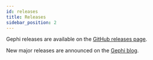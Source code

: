 ```yaml
---
id: releases
title: Releases
sidebar_position: 2
---
```


Gephi releases are available on the [GitHub releases page](https://github.com/gephi/gephi/releases).

New major releases are announced on the [Gephi blog](https://gephi.wordpress.com/tag/release/).